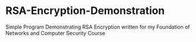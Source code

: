 # RSA-Encryption-Demonstration
Simple Program Demonstrating RSA Encryption written for my Foundation of Networks and Computer Security Course
